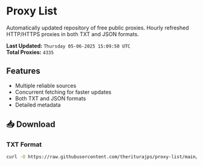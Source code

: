 # Proxy List

Automatically updated repository of free public proxies. Hourly refreshed HTTP/HTTPS proxies in both TXT and JSON formats.

**Last Updated:** `Thursday 05-06-2025 15:09:50 UTC`  
**Total Proxies:** `4335`

## Features
- Multiple reliable sources
- Concurrent fetching for faster updates
- Both TXT and JSON formats
- Detailed metadata

## 📥 Download

### TXT Format
```bash
curl -O https://raw.githubusercontent.com/theriturajps/proxy-list/main/proxies.txt